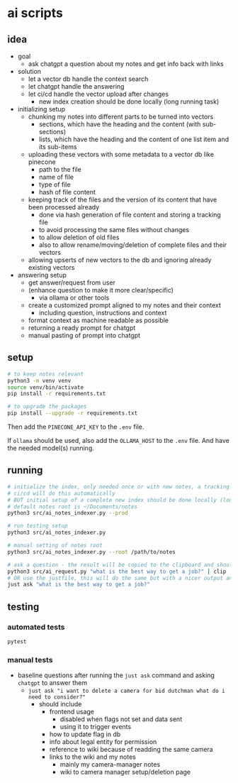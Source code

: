 # ai scripts

## idea

- goal
  - ask chatgpt a question about my notes and get info back with links
- solution
  - let a vector db handle the context search
  - let chatgpt handle the answering
  - let ci/cd handle the vector upload after changes
    - new index creation should be done locally (long running task)
- initializing setup
  - chunking my notes into different parts to be turned into vectors
    - sections, which have the heading and the content (with sub-sections)
    - lists, which have the heading and the content of one list item and its sub-items
  - uploading these vectors with some metadata to a vector db like pinecone
    - path to the file
    - name of file
    - type of file
    - hash of file content
  - keeping track of the files and the version of its content that have been processed already
    - done via hash generation of file content and storing a tracking file
    - to avoid processing the same files without changes
    - to allow deletion of old files
    - also to allow rename/moving/deletion of complete files and their vectors
  - allowing upserts of new vectors to the db and ignoring already existing vectors
- answering setup
  - get answer/request from user
  - (enhance question to make it more clear/specific)
    - via ollama or other tools
  - create a customized prompt aligned to my notes and their context
    - including question, instructions and context
  - format context as machine readable as possible
  - returning a ready prompt for chatgpt
  - manual pasting of prompt into chatgpt

## setup

```bash
# to keep notes relevant
python3 -m venv venv
source venv/bin/activate
pip install -r requirements.txt

# to upgrade the packages
pip install --upgrade -r requirements.txt
```

Then add the `PINECONE_API_KEY` to the `.env` file.

If `ollama` should be used, also add the `OLLAMA_HOST` to the `.env` file. And have the needed model(s) running.

## running

```bash
# initialize the index, only needed once or with new notes, a tracking file exists to skip already processed files
# ci/cd will do this automatically
# BUT initial setup of a complete new index should be done locally (long running task)
# default notes root is ~/Documents/notes
python3 src/ai_notes_indexer.py --prod

# run testing setup
python3 src/ai_notes_indexer.py

# manual setting of notes root
python3 src/ai_notes_indexer.py --root /path/to/notes

# ask a question - the result will be copied to the clipboard and should be used as a question to chatgpt etc.
python3 src/ai_request.py "what is the best way to get a job?" | clip
# OR use the justfile, this will do the same but with a nicer output and handling
just ask "what is the best way to get a job?"
```

## testing

### automated tests

```bash
pytest
```

### manual tests

- baseline questions after running the `just ask` command and asking `chatgpt` to answer them
  - `just ask "i want to delete a camera for bid dutchman what do i need to consider?"`
    - should include
      - frontend usage
        - disabled when flags not set and data sent
        - using it to trigger events
      - how to update flag in db
      - info about legal entity for permission
      - reference to wiki because of readding the same camera
      - links to the wiki and my notes
        - mainly my camera-manager notes
        - wiki to camera manager setup/deletion page
